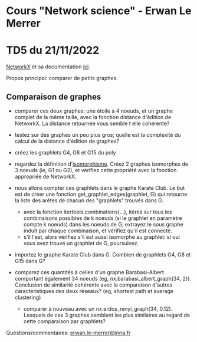 # Cours "Network science" - Erwan Le Merrer
# TD5 du 21/11/2022

[NetworkX](https://networkx.github.io/) et sa documentation [ici](https://networkx.github.io/documentation/stable/index.html).

Propos principal: comparer de petits graphes.

## Comparaison de graphes

* comparer ces deux graphes: une étoile à 4 noeuds, et un graphe complet de la même taille, avec la fonction distance d'édition de NetworkX. La distance retournée vous semble t elle cohérente?

* testez sur des graphes un peu plus gros; quelle est la complexité du calcul de la distance d'édition de graphes?

* créez les graphlets G4, G8 et G15 du poly

* regardez la définition d'[isomorphisme](https://fr.wikipedia.org/wiki/Isomorphisme_de_graphes). Créez 2 graphes isomorphes de 3 noeuds (ie, G1 ou G2), et vérifiez cette propriété avec la fonction appropriée de NetworkX.

* nous allons compter ces graphlets dans le graphe Karate Club. Le but est de créer une fonction get\_graphlet\_edges(graphlet, G) qui retourne la liste des arêtes de chacun des "graphlets" trouvés dans G.	
     * avec la fonction itertools.combinations(...), itérez sur tous les combinaisons possibles de k noeuds (si le graphlet en paramètre compte k noeuds) dans les noeuds de G; extrayez le sous graphe induit par chaque combinaison, et vérifiez qu'il est connecté.
     * s'il l'est, alors vérifiez s'il est aussi isomorphe au graphlet: si oui vous avez trouvé un graphlet de G, poursuivez.

* importez le graphe Karate Club dans G. Combien de graphlets G4, G8 et G15 dans G?

* comparez ces quantités à celles d'un graphe Barabasi-Albert comportant également 34 noeuds (eg, nx.barabasi\_albert_graph(34, 2)). Conclusion de similarité cohérente avec la comparaison d'autres caractéristiques des deux réseaux? (eg, shortest path et average clustering)
	* comparer à nouveau avec un nx.erdos_renyi_graph(34, 0.12). Lesquels de ces 3 graphes semblent les plus similaires au regard de cette comparaison par graphlets?

Questions/commentaires: erwan.le-merrer@inria.fr
